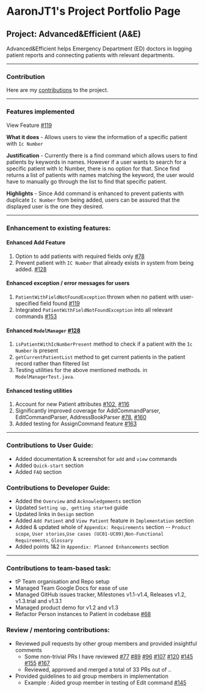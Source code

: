# AaronJT1's Project Portfolio Page

## Project: Advanced&Efficient (A&E)

Advanced&Efficient helps Emergency Department (ED) doctors in logging patient reports and connecting patients with
relevant departments.

----------------------------------------------------------------------

### Contribution

Here are my [contributions](https://nus-cs2103-ay2324s1.github.io/tp-dashboard/?search=aaronjt1&breakdown=true) to the
project.

----------------------------------------------------------------------

### Features implemented

View Feature [#119](https://github.com/AY2324S1-CS2103T-T14-2/tp/pull/119)

**What it does** - Allows users to view the information of a specific patient with `Ic Number`

**Justification** - Currently there is a find command which allows users to find patients by keywords in names. However
if a user wants to search for a specific patient with Ic Number, there is no option for that. Since find returns a list
of patients with names matching the keyword, the user would have to manually go through the list to find that specific
patient.

**Highlights** - Since Add command is enhanced to prevent patients with duplicate `Ic Number` from being added, users
can be assured that the displayed user is the one they desired.


----------------------------------------------------------------------

### Enhancement to existing features:

#### Enhanced Add Feature

1. Option to add patients with required fields only [#78](https://github.com/AY2324S1-CS2103T-T14-2/tp/pull/78)
2. Prevent patient with `IC Number` that already exists in system from being
   added. [#128](https://github.com/AY2324S1-CS2103T-T14-2/tp/pull/128)

#### Enhanced exception / error messages for users

1. `PatientWithFieldNotFoundException` thrown when no patient with user-specified field
   found [#119](https://github.com/AY2324S1-CS2103T-T14-2/tp/pull/119)
2. Integrated `PatientWithFieldNotFoundException` into all relevant
   commands [#153](https://github.com/AY2324S1-CS2103T-T14-2/tp/pull/153)

#### Enhanced `ModelManager` [#128](https://github.com/AY2324S1-CS2103T-T14-2/tp/pull/128)

1. `isPatientWithIcNumberPresent` method to check if a patient with the `Ic Number` is present
2. `getCurrentPatientList` method to get current patients in the patient record rather than filtered list
3. Testing utilities for the above mentioned methods. in `ModelManagerTest.java`.

#### Enhanced testing utilities

1. Account for new Patient
   attributes [#102](https://github.com/AY2324S1-CS2103T-T14-2/tp/pull/102), [#116](https://github.com/AY2324S1-CS2103T-T14-2/tp/pull/116)
2. Significantly improved coverage for AddCommandParser, EditCommandParser,
   AddressBookParser [#78](https://github.com/AY2324S1-CS2103T-T14-2/tp/pull/78), [#160](https://github.com/AY2324S1-CS2103T-T14-2/tp/pull/160)
3. Added testing for AssignCommand feature [#163](https://github.com/AY2324S1-CS2103T-T14-2/tp/pull/163)

----------------------------------------------------------------------

### Contributions to User Guide:

- Added documentation & screenshot for `add` and `view` commands
- Added `Quick-start` section
- Added `FAQ` section

### Contributions to Developer Guide:

- Added the `Overview` and `Acknowledgements` section
- Updated `Setting up, getting started` guide
- Updated links in `Design` section
- Added `Add Patient` and `View Patient` feature in `Implementation` section
- Added & updated
  whole of `Appendix: Requirements`
  section -- `Product scope`, `User stories`,`Use cases (UC01-UC09)`,`Non-Functional Requirements`, `Glossary`
- Added points 1&2 in `Appendix: Planned Enhancements` section

----------------------------------------------------------------------

### Contributions to team-based task:

* tP Team organisation and Repo setup
* Managed Team Google Docs for ease of use
* Managed GitHub issues tracker, Milestones v1.1-v1.4, Releases v1.2, v1.3.trial and v1.3.1
* Managed product demo for v1.2 and v1.3
* Refactor Person instances to Patient in codebase [#68](https://github.com/AY2324S1-CS2103T-T14-2/tp/pull/68)

### Review / mentoring contributions:

* Reviewed pull requests by other group members and provided insightful comments
    * Some non-trivial PRs I have
      reviewed [#77](https://github.com/AY2324S1-CS2103T-T14-2/tp/pull/77)
      [#89](https://github.com/AY2324S1-CS2103T-T14-2/tp/pull/89) [#96](https://github.com/AY2324S1-CS2103T-T14-2/tp/pull/96) [#107](https://github.com/AY2324S1-CS2103T-T14-2/tp/pull/107) [#120](https://github.com/AY2324S1-CS2103T-T14-2/tp/pull/120) [#145](https://github.com/AY2324S1-CS2103T-T14-2/tp/pull/145) [#155](https://github.com/AY2324S1-CS2103T-T14-2/tp/pull/155) [#167](https://github.com/AY2324S1-CS2103T-T14-2/tp/pull/167)
    * Reviewed, approved and merged a total of 33 PRs out of ..
* Provided guidelines to aid group members in implementation
    * Example : Aided group member in testing of Edit
      command [#145](https://github.com/AY2324S1-CS2103T-T14-2/tp/pull/145)


